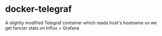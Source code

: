 # docker-telegraf
A slightly modified Telegraf container which reads host's hostname so we get fancier stats on Influx + Grafana
